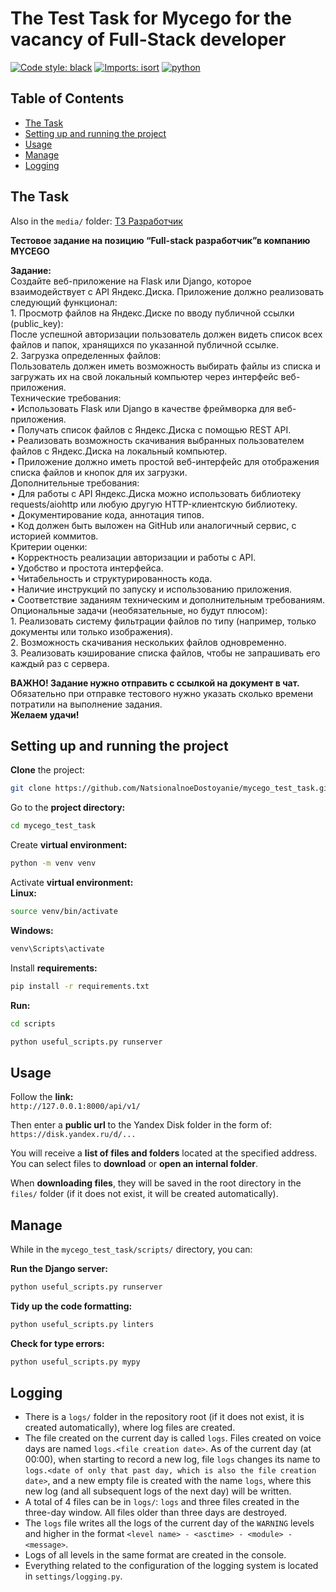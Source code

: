 # The Test Task for Mycego for the vacancy of Full-Stack developer
[![Code style: black](https://img.shields.io/badge/code%20style-black-000000.svg)](https://github.com/psf/black)
[![Imports: isort](https://img.shields.io/badge/%20imports-isort-%231674b1?style=flat&labelColor=ef8336)](https://pycqa.github.io/isort/)
[![python](https://img.shields.io/badge/Python-3.12.3-3776AB.svg?style=flat&logo=python&logoColor=white)](https://www.python.org)
## Table of Contents
- [The Task](#the-task)
- [Setting up and running the project](#setting-up-and-running-the-project)
- [Usage](#usage)
- [Manage](#manage)
- [Logging](#logging)

## The Task
Also in the `media/` folder: [ТЗ Разработчик](<media/ТЗ Разработчик.pdf>)

**Тестовое задание на позицию “Full-stack разработчик”в компанию MYCEGO**

**Задание:**  
Создайте веб\-приложение на Flask или Django, которое взаимодействует с API Яндекс.Диска. Приложение должно реализовать следующий функционал:  
1\.	Просмотр файлов на Яндекс.Диске по вводу публичной ссылки (public\_key):  
После успешной авторизации пользователь должен видеть список всех файлов и папок, хранящихся по указанной публичной ссылке.  
2\.	Загрузка определенных файлов:  
Пользователь должен иметь возможность выбирать файлы из списка и загружать их на свой локальный компьютер через интерфейс веб\-приложения.  
Технические требования:  
•	Использовать Flask или Django в качестве фреймворка для веб\-приложения.  
•	Получать список файлов с Яндекс.Диска с помощью REST API.  
•	Реализовать возможность скачивания выбранных пользователем файлов с Яндекс.Диска на локальный компьютер.  
•	Приложение должно иметь простой веб\-интерфейс для отображения списка файлов и кнопок для их загрузки.  
Дополнительные требования:  
•	Для работы с API Яндекс.Диска можно использовать библиотеку requests/aiohttp или любую другую HTTP-клиентскую библиотеку.  
•	Документирование кода, аннотация типов.  
•	Код должен быть выложен на GitHub или аналогичный сервис, с историей коммитов.  
Критерии оценки:  
•	Корректность реализации авторизации и работы с API.  
•	Удобство и простота интерфейса.  
•	Читабельность и структурированность кода.  
•	Наличие инструкций по запуску и использованию приложения.  
•	Соответствие заданиям техническим и дополнительным требованиям.  
Опциональные задачи (необязательные, но будут плюсом):  
1\.	Реализовать систему фильтрации файлов по типу (например, только документы или только изображения).  
2\.	Возможность скачивания нескольких файлов одновременно.  
3\.	Реализовать кэширование списка файлов, чтобы не запрашивать его каждый раз с сервера.

**ВАЖНО\! Задание нужно отправить с ссылкой на документ в чат.**  
Обязательно при отправке тестового нужно указать сколько времени потратили на выполнение задания.  
**Желаем удачи\!**

## Setting up and running the project

**Clone** the project:
```sh
git clone https://github.com/NatsionalnoeDostoyanie/mycego_test_task.git
```

Go to the **project directory:**
```sh
cd mycego_test_task
```

Create **virtual environment:**
```sh
python -m venv venv
```
Activate **virtual environment:** \
**Linux:**
```sh
source venv/bin/activate
```
**Windows:**
```sh
venv\Scripts\activate
```

Install **requirements:**
```sh
pip install -r requirements.txt
```

**Run:**
```sh
cd scripts
```
```sh
python useful_scripts.py runserver
```

## Usage

Follow the **link:** \
`http://127.0.0.1:8000/api/v1/`

Then enter a **public url** to the Yandex Disk folder in the form of:
`https://disk.yandex.ru/d/...`

You will receive a **list of files and folders** located at the specified address. 
You can select files to **download** or **open an internal folder**.

When **downloading files**, they will be saved in the root directory in the `files/` folder 
(if it does not exist, it will be created automatically).

## Manage

While in the `mycego_test_task/scripts/` directory, you can:

**Run the Django server:**
```sh
python useful_scripts.py runserver
```
**Tidy up the code formatting:**
```sh
python useful_scripts.py linters
```
**Check for type errors:**
```sh
python useful_scripts.py mypy
```

## Logging

- There is a `logs/` folder in the repository root (if it does not exist, it is created automatically), 
where log files are created.
- The file created on the current day is called `logs`. Files created on voice days are named 
`logs.<file creation date>`. As of the current day (at 00:00), when starting to record a new log, 
file `logs` changes its name to `logs.<date of only that past day, which is also the file creation date>`, 
and a new empty file is created with the name `logs`, 
where this new log (and all subsequent logs of the next day) will be written.
- A total of 4 files can be in `logs/`: `logs` and three files created in the three-day window. 
All files older than three days are destroyed.
- The `logs` file writes all the logs of the current day of the `WARNING` levels and higher in the format 
`<level name> - <asctime> - <module> - <message>`.
- Logs of all levels in the same format are created in the console.
- Everything related to the configuration of the logging system is located in `settings/logging.py`.
